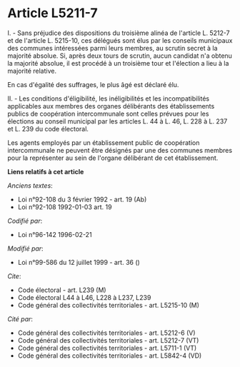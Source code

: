 # Article L5211-7

I. - Sans préjudice des dispositions du troisième alinéa de l'article L. 5212-7 et de l'article L. 5215-10, ces délégués sont
élus par les conseils municipaux des communes intéressées parmi leurs membres, au scrutin secret à la majorité absolue. Si,
après deux tours de scrutin, aucun candidat n'a obtenu la majorité absolue, il est procédé à un troisième tour et l'élection
a lieu à la majorité relative.

En cas d'égalité des suffrages, le plus âgé est déclaré élu.

II. - Les conditions d'éligibilité, les inéligibilités et les incompatibilités applicables aux membres des organes
délibérants des établissements publics de coopération intercommunale sont celles prévues pour les élections au conseil
municipal par les articles L. 44 à L. 46, L. 228 à L. 237 et L. 239 du code électoral.

Les agents employés par un établissement public de coopération intercommunale ne peuvent être désignés par une des communes
membres pour la représenter au sein de l'organe délibérant de cet établissement.

**Liens relatifs à cet article**

_Anciens textes_:

  - Loi n°92-108 du 3 février 1992 - art. 19 (Ab)
  - Loi n°92-108 1992-01-03  art. 19

_Codifié par_:

  - Loi n°96-142 1996-02-21

_Modifié par_:

  - Loi n°99-586 du 12 juillet 1999 - art. 36 ()

_Cite_:

  - Code électoral - art. L239 (M)
  - Code électoral L44 à L46, L228 à L237, L239
  - Code général des collectivités territoriales - art. L5215-10 (M)

_Cité par_:

  - Code général des collectivités territoriales - art. L5212-6 (V)
  - Code général des collectivités territoriales - art. L5212-7 (VT)
  - Code général des collectivités territoriales - art. L5711-1 (VT)
  - Code général des collectivités territoriales - art. L5842-4 (VD)
